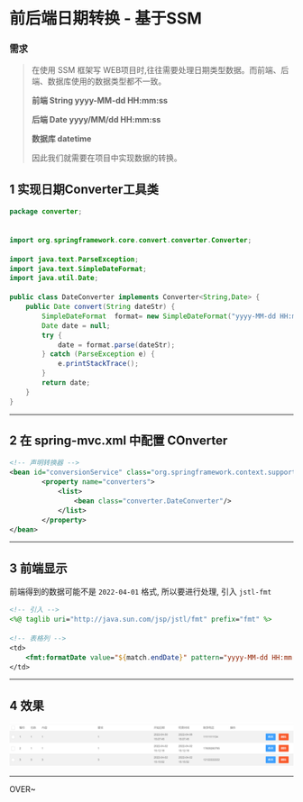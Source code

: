 # 前后端日期转换 - 基于SSM

### 需求

> 在使用 SSM 框架写 WEB项目时,往往需要处理日期类型数据。而前端、后端、数据库使用的数据类型都不一致。
>
> **前端  String  yyyy-MM-dd HH:mm:ss**
>
> **后端  Date   yyyy/MM/dd HH:mm:ss**
>
> **数据库  datetime** 
>
> 因此我们就需要在项目中实现数据的转换。





## 1 实现日期Converter工具类

```java
package converter;


import org.springframework.core.convert.converter.Converter;

import java.text.ParseException;
import java.text.SimpleDateFormat;
import java.util.Date;

public class DateConverter implements Converter<String,Date> {
    public Date convert(String dateStr) {
        SimpleDateFormat  format= new SimpleDateFormat("yyyy-MM-dd HH:mm:ss");
        Date date = null;
        try {
            date = format.parse(dateStr);
        } catch (ParseException e) {
            e.printStackTrace();
        }
        return date;
    }
}

```

---



## 2 在 spring-mvc.xml 中配置 COnverter

```xml
<!-- 声明转换器 -->
<bean id="conversionService" class="org.springframework.context.support.ConversionServiceFactoryBean">
        <property name="converters">
            <list>
                <bean class="converter.DateConverter"/>
            </list>
        </property>
</bean>
```

---



## 3 前端显示

前端得到的数据可能不是 `2022-04-01` 格式, 所以要进行处理, 引入 `jstl-fmt`

```jsp
<!-- 引入 -->
<%@ taglib uri="http://java.sun.com/jsp/jstl/fmt" prefix="fmt" %>

<!-- 表格列 -->
<td>
    <fmt:formatDate value="${match.endDate}" pattern="yyyy-MM-dd HH:mm:ss"/>
</td>
```

---



## 4 效果

![image-20220402154136014](img/image-20220402154136014.png)



---

OVER~